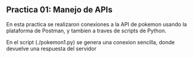 ## Practica 01: Manejo de APIs

En esta practica se realizaron conexiones a la API de pokemon usando la plataforma de Postman, y tambien a traves de scripts de Python.

En el script (./pokemon1.py) se genera una conexion sencilla, donde devuelve una respuesta del servidor 